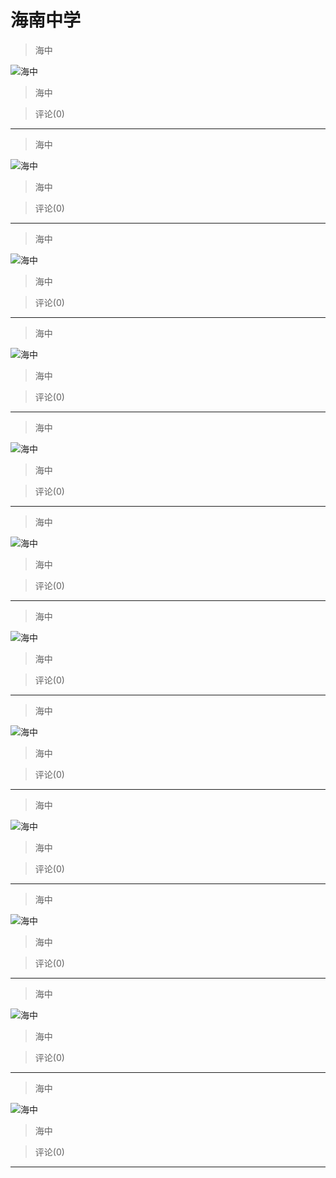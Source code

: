 # 海南中学
> 海中


![海中](https://pan.4a1801.life/d/Onedrive-4A1801/%E4%B8%AA%E4%BA%BA%E5%BB%BA%E7%AB%99/public/Qzone/Albums/最爱/海南中学/01_海中_F190DAE3.webp)


> 海中


> 评论(0)


---
> 海中


![海中](https://pan.4a1801.life/d/Onedrive-4A1801/%E4%B8%AA%E4%BA%BA%E5%BB%BA%E7%AB%99/public/Qzone/Albums/最爱/海南中学/02_海中_5BF6DDF1.webp)


> 海中


> 评论(0)


---
> 海中


![海中](https://pan.4a1801.life/d/Onedrive-4A1801/%E4%B8%AA%E4%BA%BA%E5%BB%BA%E7%AB%99/public/Qzone/Albums/最爱/海南中学/03_海中_7F4922E0.webp)


> 海中


> 评论(0)


---
> 海中


![海中](https://pan.4a1801.life/d/Onedrive-4A1801/%E4%B8%AA%E4%BA%BA%E5%BB%BA%E7%AB%99/public/Qzone/Albums/最爱/海南中学/04_海中_64057F4C.webp)


> 海中


> 评论(0)


---
> 海中


![海中](https://pan.4a1801.life/d/Onedrive-4A1801/%E4%B8%AA%E4%BA%BA%E5%BB%BA%E7%AB%99/public/Qzone/Albums/最爱/海南中学/05_海中_8ED9FE6D.webp)


> 海中


> 评论(0)


---
> 海中


![海中](https://pan.4a1801.life/d/Onedrive-4A1801/%E4%B8%AA%E4%BA%BA%E5%BB%BA%E7%AB%99/public/Qzone/Albums/最爱/海南中学/06_海中_D6CBBB44.webp)


> 海中


> 评论(0)


---
> 海中


![海中](https://pan.4a1801.life/d/Onedrive-4A1801/%E4%B8%AA%E4%BA%BA%E5%BB%BA%E7%AB%99/public/Qzone/Albums/最爱/海南中学/07_海中_F12C0D0E.webp)


> 海中


> 评论(0)


---
> 海中


![海中](https://pan.4a1801.life/d/Onedrive-4A1801/%E4%B8%AA%E4%BA%BA%E5%BB%BA%E7%AB%99/public/Qzone/Albums/最爱/海南中学/08_海中_572080C4.webp)


> 海中


> 评论(0)


---
> 海中


![海中](https://pan.4a1801.life/d/Onedrive-4A1801/%E4%B8%AA%E4%BA%BA%E5%BB%BA%E7%AB%99/public/Qzone/Albums/最爱/海南中学/09_海中_BDA1CE97.webp)


> 海中


> 评论(0)


---
> 海中


![海中](https://pan.4a1801.life/d/Onedrive-4A1801/%E4%B8%AA%E4%BA%BA%E5%BB%BA%E7%AB%99/public/Qzone/Albums/最爱/海南中学/10_海中_0A7B3F2E.webp)


> 海中


> 评论(0)


---
> 海中


![海中](https://pan.4a1801.life/d/Onedrive-4A1801/%E4%B8%AA%E4%BA%BA%E5%BB%BA%E7%AB%99/public/Qzone/Albums/最爱/海南中学/11_海中_D6DD8904.webp)


> 海中


> 评论(0)


---
> 海中


![海中](https://pan.4a1801.life/d/Onedrive-4A1801/%E4%B8%AA%E4%BA%BA%E5%BB%BA%E7%AB%99/public/Qzone/Albums/最爱/海南中学/12_海中_1C199B66.webp)


> 海中


> 评论(0)


---